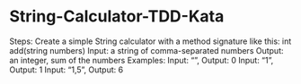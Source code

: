 # String-Calculator-TDD-Kata
Steps: Create a simple String calculator with a method signature like this:  int add(string numbers) Input: a string of comma-separated numbers Output: an integer, sum of the numbers Examples:  Input: “”, Output: 0 Input: “1”, Output: 1 Input: “1,5”, Output: 6
